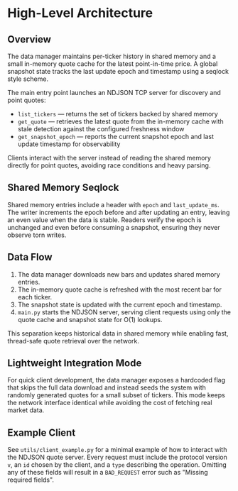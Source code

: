 # High-Level Architecture

## Overview

The data manager maintains per-ticker history in shared memory and a small
in-memory quote cache for the latest point-in-time price.  A global snapshot
state tracks the last update epoch and timestamp using a seqlock style scheme.

The main entry point launches an NDJSON TCP server for discovery and point
quotes:

- `list_tickers` — returns the set of tickers backed by shared memory
- `get_quote` — retrieves the latest quote from the in-memory cache with stale
  detection against the configured freshness window
- `get_snapshot_epoch` — reports the current snapshot epoch and last update
  timestamp for observability

Clients interact with the server instead of reading the shared memory directly
for point quotes, avoiding race conditions and heavy parsing.

## Shared Memory Seqlock

Shared memory entries include a header with `epoch` and `last_update_ms`.  The
writer increments the epoch before and after updating an entry, leaving an even
value when the data is stable.  Readers verify the epoch is unchanged and even
before consuming a snapshot, ensuring they never observe torn writes.

## Data Flow

1. The data manager downloads new bars and updates shared memory entries.
2. The in-memory quote cache is refreshed with the most recent bar for each
   ticker.
3. The snapshot state is updated with the current epoch and timestamp.
4. `main.py` starts the NDJSON server, serving client requests using only the
   quote cache and snapshot state for O(1) lookups.

This separation keeps historical data in shared memory while enabling fast,
thread-safe quote retrieval over the network.

## Lightweight Integration Mode

For quick client development, the data manager exposes a hardcoded flag that
skips the full data download and instead seeds the system with randomly
generated quotes for a small subset of tickers.  This mode keeps the network
interface identical while avoiding the cost of fetching real market data.

## Example Client

See `utils/client_example.py` for a minimal example of how to interact with
the NDJSON quote server.  Every request must include the protocol version `v`,
an `id` chosen by the client, and a `type` describing the operation.  Omitting
any of these fields will result in a `BAD_REQUEST` error such as "Missing
required fields".
